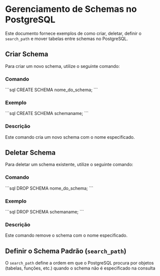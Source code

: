 # Gerenciamento de Schemas no PostgreSQL

Este documento fornece exemplos de como criar, deletar, definir o `search_path` e mover tabelas entre schemas no PostgreSQL.

## Criar Schema

Para criar um novo schema, utilize o seguinte comando:

### Comando

\`\`\`sql
CREATE SCHEMA nome_do_schema;
\`\`\`

### Exemplo

\`\`\`sql
CREATE SCHEMA schemaname;
\`\`\`

### Descrição

Este comando cria um novo schema com o nome especificado.

## Deletar Schema

Para deletar um schema existente, utilize o seguinte comando:

### Comando

\`\`\`sql
DROP SCHEMA nome_do_schema;
\`\`\`

### Exemplo

\`\`\`sql
DROP SCHEMA schemaname;
\`\`\`

### Descrição

Este comando remove o schema com o nome especificado.

## Definir o Schema Padrão (`search_path`)

O `search_path` define a ordem em que o PostgreSQL procura por objetos (tabelas, funções, etc.) quando o schema não é especificado na consulta
